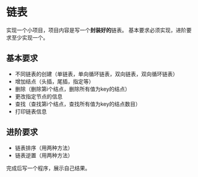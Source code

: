 #  链表
实现一个小项目，项目内容是写一个**封装好的**链表。
基本要求必须实现，进阶要求至少实现一个。
## 基本要求
* 不同链表的创建（单链表，单向循环链表，双向链表，双向循环链表）
* 增加结点（头插，尾插，指定等）
* 删除（删除第i个结点，删除所有值为key的结点）
* 更改指定节点的信息
* 查找（查找第i个结点，查找所有值为key的结点数目）
* 打印链表信息
##  进阶要求
* 链表排序（用两种方法）
* 链表逆置（用两种方法）

完成后写一个程序，展示自己结果。
